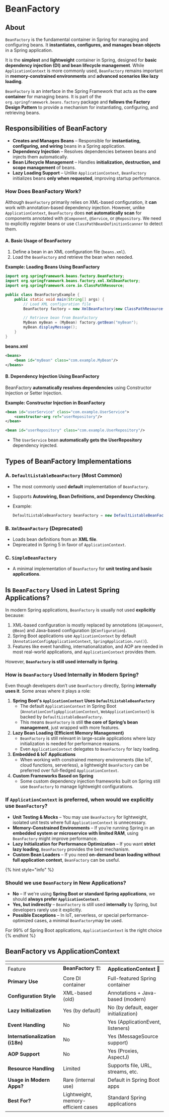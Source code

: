 # BeanFactory

## About

`BeanFactory` is the fundamental container in Spring for managing and configuring beans. It **instantiates, configures, and manages bean objects** in a Spring application.

It is the **simplest** and **lightweight** container in Spring, designed for **basic dependency injection (DI) and bean lifecycle management**. While `ApplicationContext` is more commonly used, `BeanFactory` remains important in **memory-constrained environments** and **advanced scenarios like lazy loading**.

`BeanFactory` is an interface in the Spring Framework that acts as the **core container** for managing beans. It is part of the `org.springframework.beans.factory` package and **follows the Factory Design Pattern** to provide a mechanism for instantiating, configuring, and retrieving beans.

## **Responsibilities of BeanFactory**

* **Creates and Manages Beans** – Responsible for **instantiating, configuring, and wiring** beans in a Spring application.
* **Dependency Injection** – Resolves dependencies between beans and injects them automatically.
* **Bean Lifecycle Management** – Handles **initialization, destruction, and scope management** of beans.
* **Lazy Loading Support** – Unlike `ApplicationContext`, `BeanFactory` initializes beans **only when requested**, improving startup performance.

### **How Does BeanFactory Work?**

Although `BeanFactory` primarily relies on XML-based configuration, it **can** work with annotation-based dependency injection. However, unlike `ApplicationContext`, `BeanFactory` does **not automatically scan** for components annotated with `@Component`, `@Service`, or `@Repository`. We need to explicitly register beans or use `ClassPathBeanDefinitionScanner` to detect them.

#### **A. Basic Usage of BeanFactory**

1. Define a bean in an XML configuration file (`beans.xml`).
2. Load the `BeanFactory` and retrieve the bean when needed.

**Example: Loading Beans Using BeanFactory**

```java
import org.springframework.beans.factory.BeanFactory;
import org.springframework.beans.factory.xml.XmlBeanFactory;
import org.springframework.core.io.ClassPathResource;

public class BeanFactoryExample {
    public static void main(String[] args) {
        // Load XML configuration file
        BeanFactory factory = new XmlBeanFactory(new ClassPathResource("beans.xml"));

        // Retrieve bean from BeanFactory
        MyBean myBean = (MyBean) factory.getBean("myBean");
        myBean.displayMessage();
    }
}
```

**beans.xml**

```xml
<beans>
    <bean id="myBean" class="com.example.MyBean"/>
</beans>
```

#### **B. Dependency Injection Using BeanFactory**

BeanFactory **automatically resolves dependencies** using Constructor Injection or Setter Injection.

**Example: Constructor Injection in BeanFactory**

```xml
<bean id="userService" class="com.example.UserService">
    <constructor-arg ref="userRepository"/>
</bean>

<bean id="userRepository" class="com.example.UserRepository"/>
```

* The `UserService` bean **automatically gets the UserRepository** dependency injected.

## **Types of BeanFactory Implementations**

### **A. `DefaultListableBeanFactory` (Most Common)**

* The most commonly used **default** implementation of `BeanFactory`.
* Supports **Autowiring, Bean Definitions, and Dependency Checking**.
*   Example:

    ```java
    DefaultListableBeanFactory beanFactory = new DefaultListableBeanFactory();
    ```

### **B. `XmlBeanFactory` (Deprecated)**

* Loads bean definitions from an **XML file**.
* Deprecated in Spring 5 in favor of `ApplicationContext`.

### **C. `SimpleBeanFactory`**

* A minimal implementation of `BeanFactory` for **unit testing and basic applications**.

## Is `BeanFactory` Used in Latest Spring Applications?

In modern Spring applications, `BeanFactory` is usually not used **explicitly** because:

1. XML-based configuration is mostly replaced by annotations (`@Component`, `@Bean`) and Java-based configuration (`@Configuration`).
2. Spring Boot applications use `ApplicationContext` by default (`AnnotationConfigApplicationContext`, `SpringApplication.run()`).
3. Features like event handling, internationalization, and AOP are needed in most real-world applications, and `ApplicationContext` provides them.

However, **`BeanFactory` is still used internally in Spring**.

### **How is `BeanFactory` Used Internally in Modern Spring?**

Even though developers don’t use `BeanFactory` directly, Spring **internally uses it**. Some areas where it plays a role:

1. **Spring Boot's `ApplicationContext` Uses `DefaultListableBeanFactory`**
   * The default `ApplicationContext` in Spring Boot (`AnnotationConfigApplicationContext`, `WebApplicationContext`) is backed by `DefaultListableBeanFactory`.
   * This means `BeanFactory` is still **the core of Spring’s bean management**, just wrapped with more features.
2. **Lazy Bean Loading (Efficient Memory Management)**
   * `BeanFactory` is still relevant in large-scale applications where lazy initialization is needed for performance reasons.
   * Even `ApplicationContext` delegates to `BeanFactory` for lazy loading.
3. **Embedded & IoT Applications**
   * When working with constrained memory environments (like IoT, cloud functions, serverless), a lightweight `BeanFactory` can be preferred over full-fledged `ApplicationContext`.
4. **Custom Frameworks Based on Spring**
   * Some custom dependency injection frameworks built on Spring still use `BeanFactory` to manage lightweight configurations.

### **If `ApplicationContext` is preferred, when would we explicitly use `BeanFactory`?**

* **Unit Testing & Mocks** – You may use `BeanFactory` for lightweight, isolated unit tests where full `ApplicationContext` is unnecessary.
* **Memory-Constrained Environments** – If you’re running Spring in an **embedded system or microservice with limited RAM**, using `BeanFactory` might improve performance.
* **Lazy Initialization for Performance Optimization** – If you want **strict lazy loading**, `BeanFactory` provides the best mechanism.
* **Custom Bean Loaders** – If you need **on-demand bean loading without full application context**, `BeanFactory` can be useful.

{% hint style="info" %}
### **Should we use `BeanFactory` in New Applications?**

* **No** – If we're using **Spring Boot or standard Spring applications**, we should **always prefer `ApplicationContext`**.
* **Yes, but indirectly** – `BeanFactory` is still used **internally** by Spring, but developers rarely use it explicitly.
* **Possible Exceptions** – In IoT, serverless, or special performance-optimized cases, a minimal `BeanFactory`may be used.

For 99% of Spring Boot applications, `ApplicationContext` is the right choice
{% endhint %}

## **BeanFactory vs ApplicationContext**

<table data-header-hidden data-full-width="true"><thead><tr><th></th><th></th><th></th></tr></thead><tbody><tr><td>Feature</td><td><strong>BeanFactory</strong> 🏗</td><td><strong>ApplicationContext</strong> 🚀</td></tr><tr><td><strong>Primary Use</strong></td><td>Core DI container</td><td>Full-featured Spring container</td></tr><tr><td><strong>Configuration Style</strong></td><td>XML-based (old)</td><td>Annotations + Java-based (modern)</td></tr><tr><td><strong>Lazy Initialization</strong></td><td>Yes (by default)</td><td>No (by default, eager initialization)</td></tr><tr><td><strong>Event Handling</strong></td><td>No</td><td>Yes (ApplicationEvent, listeners)</td></tr><tr><td><strong>Internationalization (i18n)</strong></td><td>No</td><td>Yes (MessageSource support)</td></tr><tr><td><strong>AOP Support</strong></td><td>No</td><td>Yes (Proxies, AspectJ)</td></tr><tr><td><strong>Resource Handling</strong></td><td>Limited</td><td>Supports file, URL, streams, etc.</td></tr><tr><td><strong>Usage in Modern Apps?</strong></td><td>Rare (internal use)</td><td>Default in Spring Boot apps</td></tr><tr><td><strong>Best For?</strong></td><td>Lightweight, memory-efficient cases</td><td>Standard Spring applications</td></tr></tbody></table>

